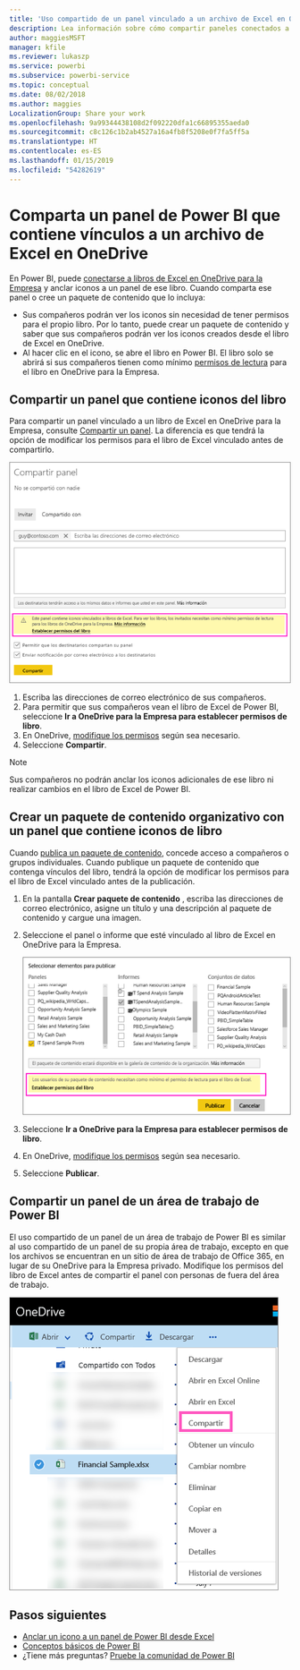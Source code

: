 ```yaml
---
title: 'Uso compartido de un panel vinculado a un archivo de Excel en OneDrive: Power BI'
description: Lea información sobre cómo compartir paneles conectados a un libro de Excel en OneDrive para la Empresa con iconos anclados desde ese libro.
author: maggiesMSFT
manager: kfile
ms.reviewer: lukaszp
ms.service: powerbi
ms.subservice: powerbi-service
ms.topic: conceptual
ms.date: 08/02/2018
ms.author: maggies
LocalizationGroup: Share your work
ms.openlocfilehash: 9a99344438108d2f092220dfa1c66895355aeda0
ms.sourcegitcommit: c8c126c1b2ab4527a16a4fb8f5208e0f7fa5ff5a
ms.translationtype: HT
ms.contentlocale: es-ES
ms.lasthandoff: 01/15/2019
ms.locfileid: "54282619"
---
```

# <a name="share-a-power-bi-dashboard-that-links-to-an-excel-file-in-onedrive"></a>Comparta un panel de Power BI que contiene vínculos a un archivo de Excel en OneDrive
En Power BI, puede [conectarse a libros de Excel en OneDrive para la Empresa](service-excel-workbook-files.md) y anclar iconos a un panel de ese libro. Cuando comparta ese panel o cree un paquete de contenido que lo incluya:

* Sus compañeros podrán ver los iconos sin necesidad de tener permisos para el propio libro. Por lo tanto, puede crear un paquete de contenido y saber que sus compañeros podrán ver los iconos creados desde el libro de Excel en OneDrive.
* Al hacer clic en el icono, se abre el libro en Power BI. El libro solo se abrirá si sus compañeros tienen como mínimo [permisos de lectura](https://support.office.com/article/Share-documents-or-folders-in-Office-365-1fe37332-0f9a-4719-970e-d2578da4941c) para el libro en OneDrive para la Empresa.

## <a name="share-a-dashboard-that-contains-workbook-tiles"></a>Compartir un panel que contiene iconos del libro
Para compartir un panel vinculado a un libro de Excel en OneDrive para la Empresa, consulte [Compartir un panel](service-share-dashboards.md). La diferencia es que tendrá la opción de modificar los permisos para el libro de Excel vinculado antes de compartirlo.

  ![Cuadro de diálogo Compartir panel](media/service-share-dashboard-that-links-to-excel-onedrive/pbi_share_workbk.png)

1. Escriba las direcciones de correo electrónico de sus compañeros.
2. Para permitir que sus compañeros vean el libro de Excel de Power BI, seleccione **Ir a OneDrive para la Empresa para establecer permisos de libro**.
3. En OneDrive, [modifique los permisos](https://support.office.com/article/Share-files-and-folders-and-change-permissions-9fcc2f7d-de0c-4cec-93b0-a82024800c07) según sea necesario.
4. Seleccione **Compartir**.

>[!NOTE]
>Sus compañeros no podrán anclar los iconos adicionales de ese libro ni realizar cambios en el libro de Excel de Power BI.
> 
> 

## <a name="create-an-organizational-content-pack-with-a-dashboard-that-contains-workbook-tiles"></a>Crear un paquete de contenido organizativo con un panel que contiene iconos de libro
Cuando [publica un paquete de contenido](service-organizational-content-pack-create-and-publish.md), concede acceso a compañeros o grupos individuales. Cuando publique un paquete de contenido que contenga vínculos del libro, tendrá la opción de modificar los permisos para el libro de Excel vinculado antes de la publicación.

1. En la pantalla **Crear paquete de contenido** , escriba las direcciones de correo electrónico, asigne un título y una descripción al paquete de contenido y cargue una imagen.
2. Seleccione el panel o informe que esté vinculado al libro de Excel en OneDrive para la Empresa.
   
    ![Libro de Excel en un paquete de contenido](media/service-share-dashboard-that-links-to-excel-onedrive/pbi_contpack_workbk.png)
3. Seleccione **Ir a OneDrive para la Empresa para establecer permisos de libro**.
4. En OneDrive, [modifique los permisos](https://support.office.com/article/Share-files-and-folders-and-change-permissions-9fcc2f7d-de0c-4cec-93b0-a82024800c07) según sea necesario.
5. Seleccione **Publicar**.

## <a name="share-a-dashboard-from-a-power-bi-workspace"></a>Compartir un panel de un área de trabajo de Power BI
El uso compartido de un panel de un área de trabajo de Power BI es similar al uso compartido de un panel de su propia área de trabajo, excepto en que los archivos se encuentran en un sitio de área de trabajo de Office 365, en lugar de su OneDrive para la Empresa privado. Modifique los permisos del libro de Excel antes de compartir el panel con personas de fuera del área de trabajo.

![Compartir desde OneDrive](media/service-share-dashboard-that-links-to-excel-onedrive/pbi_onedriveshare.png)

## <a name="next-steps"></a>Pasos siguientes
* [Anclar un icono a un panel de Power BI desde Excel](service-dashboard-pin-tile-from-excel.md)
* [Conceptos básicos de Power BI](consumer/end-user-basic-concepts.md)
* ¿Tiene más preguntas? [Pruebe la comunidad de Power BI](http://community.powerbi.com/)

